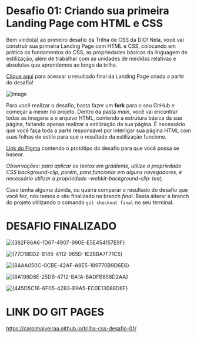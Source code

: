 # Desafio 01: Criando sua primeira Landing Page com HTML e CSS

Bem vindo(a) ao primeiro desafio da Trilha de CSS da DIO! Nela, você vai construir sua primeira Landing Page com HTML e CSS, colocando em prática os fundamentos do CSS,
as propriedades básicas da linguagem de estilização, além de trabalhar com as unidades de medidas relativas e absolutas que aprendemos ao longo da trilha.

[Clique aqui](https://micheleambrosio.github.io/dio-trilha-css-desafio-01/) para acessar o resultado final da Landing Page criada a partir do desafio!

![image](https://user-images.githubusercontent.com/55519539/183538055-6cce606c-7d1d-4d15-a4be-ffeb5b37c956.png)

Para você realizar o desafio, basta fazer um **fork** para o seu GitHub e começar a mexer no projeto.
Dentro da pasta *main*, você vai encontrar todas as imagens e o arquivo HTML, contendo a estrutura básica da sua página, faltando apenas
realizar a estilização da sua página. É necessário que você faça toda a parte responsável por interligar sua página HTML com suas folhas
de estilo para que o resultado da estilização funcione.

[Link do Figma](https://www.figma.com/file/3PiokoJj9IhGDnNiWAJbz7/DIO---Desafio-01?node-id=2%3A6) contendo o protótipo do desafio para
que você possa se basear.

*Observações: para aplicar os textos em gradiente, utilize a propriedade CSS background-clip, porém, para funcionar em alguns navegadores,
é necessário utilizar a propriedade -webkit-background-clip: text;*

Caso tenha alguma dúvida, ou queira comparar o resultado do desafio que você fez, nós temos o site finalizado na branch *final*. Basta alterar a branch do projeto
utilizando o comando `git checkout final` no seu terminal.

# DESAFIO FINALIZADO

![{382F86A6-1D67-4907-990E-E5E454157E9F}](https://github.com/user-attachments/assets/256c8ad3-ab77-48bd-824f-f5ac4c9f10d9)

![{77D18ED2-B145-4112-965D-1E2BBA7F71C5}](https://github.com/user-attachments/assets/2035d17e-9ccd-4a88-8843-eea0d6b56937)

![{84AA050C-0CBE-42AF-A8E5-189770B9D6E6}](https://github.com/user-attachments/assets/636c0a0c-4bdb-4b94-9019-c5e4a4458180)

![{8A198D8E-25DB-4712-BA1A-BADFB858D2AA}](https://github.com/user-attachments/assets/bbd01916-9cdb-469e-973f-f72740ee5d04)

![{445D5C16-6F05-4283-B9A5-EC0E13088D6F}](https://github.com/user-attachments/assets/c49359ff-0a5a-4773-ad39-852a844b73a4)


# LINK DO GIT PAGES
https://carolmalveiraa.github.io/trilha-css-desafio-01/



